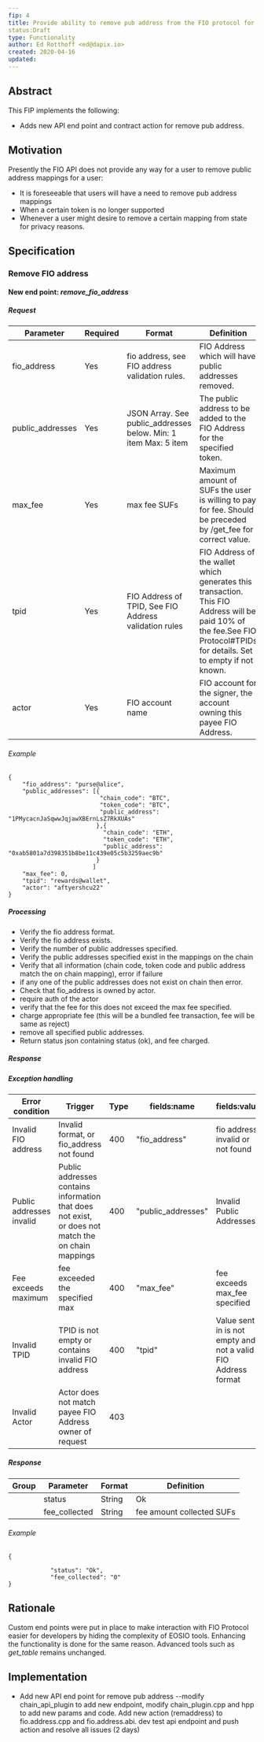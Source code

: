 ```yaml
---
fip: 4
title: Provide ability to remove pub address from the FIO protocol for a user.
status:Draft
type: Functionality
author: Ed Rotthoff <ed@dapix.io>
created: 2020-04-16
updated: 
---
```


## Abstract
This FIP implements the following:
* Adds new API end point and contract action for remove pub address.


## Motivation
Presently the FIO API does not provide any way for a user to remove public address mappings for a user:
* It is foreseeable that users will have a need to remove pub address mappings
* When a certain token is no longer supported
* Whenever a user might desire to remove a certain mapping from state for privacy reasons.


## Specification
### Remove FIO address
#### New end point: *remove_fio_address*
##### Request
|Parameter|Required|Format|Definition|
|---|---|---|---|
|fio_address|Yes|fio address, see FIO address validation rules.|FIO Address which will have public addresses removed.|
|public_addresses|Yes|JSON Array. See public_addresses below. Min: 1 item Max: 5 item|The public address to be added to the FIO Address for the specified token.|
|max_fee|Yes|max fee SUFs|Maximum amount of SUFs the user is willing to pay for fee. Should be preceded by /get_fee for correct value.|
|tpid|Yes|FIO Address of TPID, See FIO Address validation rules|FIO Address of the wallet which generates this transaction. This FIO Address will be paid 10% of the fee.See FIO Protocol#TPIDs for details. Set to empty if not known.|
|actor|Yes|FIO account name|FIO account for the signer, the account owning this payee FIO Address.|
###### Example
```
{
    "fio_address": "purse@alice",
    "public_addresses": [{
                          "chain_code": "BTC",
                          "token_code": "BTC",
                          "public_address": "1PMycacnJaSqwwJqjawXBErnLsZ7RkXUAs"
                         },{
                           "chain_code": "ETH",
                           "token_code": "ETH",
                           "public_address": "0xab5801a7d398351b8be11c439e05c5b3259aec9b"
                         }
                        ]
    "max_fee": 0,
    "tpid": "rewards@wallet",
    "actor": "aftyershcu22"
}
```
##### Processing
* Verify the fio address format.
* Verify the fio address exists. 
* Verify the number of public addresses specified.
* Verify the public addresses specified exist in the mappings on the chain
* Verify that all information (chain code, token code and public address match the on chain mapping), error if failure
* if any one of the public addresses does not exist on chain then error.
* Check that fio_address is owned by actor.
* require auth of the actor
* verify that the fee for this does not exceed the max fee specified.
* charge appropriate fee (this will be a bundled fee transaction, fee will be same as reject)
* remove all specified public addresses.
* Return status json containing status (ok), and fee charged.
##### Response
##### Exception handling
|Error condition|Trigger|Type|fields:name|fields:value|Error message|
|---|---|---|---|---|---|
|Invalid FIO address|Invalid format, or fio_address not found|400|"fio_address"|fio address invalid or not found|"Invalid FIO Address"|
|Public addresses invalid|Public addresses contains information that does not exist, or does not match the on chain mappings|400|"public_addresses"|Invalid Public Addresses |
|Fee exceeds maximum|fee exceeded the specified max|400|"max_fee"|fee exceeds max_fee specified|"Fee exceeds maximum"|
|Invalid TPID|TPID is not empty or contains invalid FIO address|400|"tpid"|Value sent in is not empty and not a valid FIO Address format|"TPID must be empty or valid FIO address"|
|Invalid Actor|Actor does not match payee FIO Address owner of request|403|||"Invalid Actor"|
##### Response
|Group|Parameter|Format|Definition|
|---|---|---|---|
||status|String|Ok|
||fee_collected|String|fee amount collected SUFs|
###### Example
```
{
	
			"status": "Ok",
			"fee_collected": "0"		
}
```

## Rationale
Custom end points were put in place to make interaction with FIO Protocol easier for developers by hiding the complexity of EOSIO tools. Enhancing the functionality is done for the same reason. Advanced tools such as *get_table* remains unchanged.

## Implementation
* Add new API end point for remove pub address
  --modify chain_api_plugin to add new endpoint, modify chain_plugin.cpp and hpp to add new params and code. Add new action (remaddress) to fio.address.cpp and fio.address.abi. dev test api endpoint and push action and resolve all issues (2 days)
